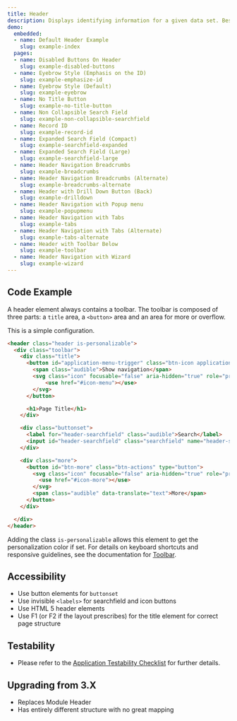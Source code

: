 ```yaml
---
title: Header
description: Displays identifying information for a given data set. Best for identifying the main object or data set in a given view.
demo:
  embedded:
  - name: Default Header Example
    slug: example-index
  pages:
  - name: Disabled Buttons On Header
    slug: example-disabled-buttons
  - name: Eyebrow Style (Emphasis on the ID)
    slug: example-emphasize-id
  - name: Eyebrow Style (Default)
    slug: example-eyebrow
  - name: No Title Button
    slug: example-no-title-button
  - name: Non Collapsible Search Field
    slug: example-non-collapsible-searchfield
  - name: Record ID
    slug: example-record-id
  - name: Expanded Search Field (Compact)
    slug: example-searchfield-expanded
  - name: Expanded Search Field (Large)
    slug: example-searchfield-large
  - name: Header Navigation Breadcrumbs
    slug: example-breadcrumbs
  - name: Header Navigation Breadcrumbs (Alternate)
    slug: example-breadcrumbs-alternate
  - name: Header with Drill Down Button (Back)
    slug: example-drilldown
  - name: Header Navigation with Popup menu
    slug: example-popupmenu
  - name: Header Navigation with Tabs
    slug: example-tabs
  - name: Header Navigation with Tabs (Alternate)
    slug: example-tabs-alternate
  - name: Header with Toolbar Below
    slug: example-toolbar
  - name: Header Navigation with Wizard
    slug: example-wizard
---
```


## Code Example

A header element always contains a toolbar. The toolbar is composed of three parts: a `title` area, a `<button>` area and an area for more or overflow.

This is a simple configuration.

```html
<header class="header is-personalizable">
  <div class="toolbar">
    <div class="title">
      <button id="application-menu-trigger" class="btn-icon application-menu-trigger" type="button">
        <span class="audible">Show navigation</span>
        <svg class="icon" focusable="false" aria-hidden="true" role="presentation">
            <use href="#icon-menu"></use>
        </svg>
      </button>

      <h1>Page Title</h1>
    </div>

    <div class="buttonset">
      <label for="header-searchfield" class="audible">Search</label>
      <input id="header-searchfield" class="searchfield" name="header-searchfield" />
    </div>

    <div class="more">
      <button id="btn-more" class="btn-actions" type="button">
        <svg class="icon" focusable="false" aria-hidden="true" role="presentation">
          <use href="#icon-more"></use>
        </svg>
        <span class="audible" data-translate="text">More</span>
      </button>
    </div>

  </div>
</header>
```

Adding the class `is-personalizable` allows this element to get the personalization color if set. For details on keyboard shortcuts and responsive guidelines, see the documentation for [Toolbar](./toolbar).

## Accessibility

- Use button elements for `buttonset`
- Use invisible `<labels>` for searchfield and icon buttons
- Use HTML 5 header elements
- Use F1 (or F2 if the layout prescribes) for the title element for correct page structure

## Testability

- Please refer to the [Application Testability Checklist](https://design.infor.com/resources/application-testability-checklist) for further details.

## Upgrading from 3.X

- Replaces Module Header
- Has entirely different structure with no great mapping

